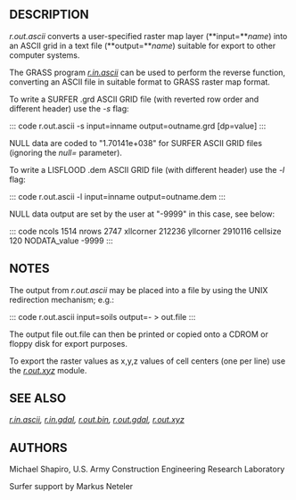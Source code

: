 ## DESCRIPTION

*r.out.ascii* converts a user-specified raster map layer
(**input=***name*) into an ASCII grid in a text file (**output=***name*)
suitable for export to other computer systems.

The GRASS program *[r.in.ascii](r.in.ascii.html)* can be used to perform
the reverse function, converting an ASCII file in suitable format to
GRASS raster map format.

To write a SURFER .grd ASCII GRID file (with reverted row order and
different header) use the *-s* flag:

::: code
    r.out.ascii -s input=inname output=outname.grd [dp=value]
:::

NULL data are coded to \"1.70141e+038\" for SURFER ASCII GRID files
(ignoring the *null=* parameter).

To write a LISFLOOD .dem ASCII GRID file (with different header) use the
*-l* flag:

::: code
    r.out.ascii -l input=inname output=outname.dem
:::

NULL data output are set by the user at \"-9999\" in this case, see
below:

::: code
    ncols       1514
    nrows       2747
    xllcorner   212236
    yllcorner   2910116
    cellsize    120
    NODATA_value    -9999
:::

## NOTES

The output from *r.out.ascii* may be placed into a file by using the
UNIX redirection mechanism; e.g.:

::: code
    r.out.ascii input=soils output=- > out.file
:::

The output file out.file can then be printed or copied onto a CDROM or
floppy disk for export purposes.

To export the raster values as x,y,z values of cell centers (one per
line) use the *[r.out.xyz](r.out.xyz.html)* module.

## SEE ALSO

*[r.in.ascii](r.in.ascii.html), [r.in.gdal](r.in.gdal.html),
[r.out.bin](r.out.bin.html), [r.out.gdal](r.out.gdal.html),
[r.out.xyz](r.out.xyz.html)*

## AUTHORS

Michael Shapiro, U.S. Army Construction Engineering Research Laboratory

Surfer support by Markus Neteler
